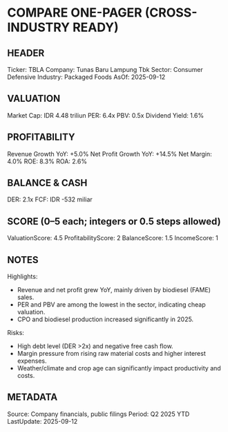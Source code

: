 # COMPARE ONE-PAGER (CROSS-INDUSTRY READY)

## HEADER
Ticker: TBLA
Company: Tunas Baru Lampung Tbk
Sector: Consumer Defensive
Industry: Packaged Foods
AsOf: 2025-09-12

## VALUATION
Market Cap: IDR 4.48 triliun
PER: 6.4x
PBV: 0.5x
Dividend Yield: 1.6%

## PROFITABILITY
Revenue Growth YoY: +5.0%
Net Profit Growth YoY: +14.5%
Net Margin: 4.0%
ROE: 8.3%
ROA: 2.6%

## BALANCE & CASH
DER: 2.1x
FCF: IDR -532 miliar

## SCORE (0–5 each; integers or 0.5 steps allowed)
ValuationScore: 4.5
ProfitabilityScore: 2
BalanceScore: 1.5
IncomeScore: 1

## NOTES
Highlights:
- Revenue and net profit grew YoY, mainly driven by biodiesel (FAME) sales.
- PER and PBV are among the lowest in the sector, indicating cheap valuation.
- CPO and biodiesel production increased significantly in 2025.

Risks:
- High debt level (DER >2x) and negative free cash flow.
- Margin pressure from rising raw material costs and higher interest expenses.
- Weather/climate and crop age can significantly impact productivity and costs.

## METADATA
Source: Company financials, public filings
Period: Q2 2025 YTD
LastUpdate: 2025-09-12